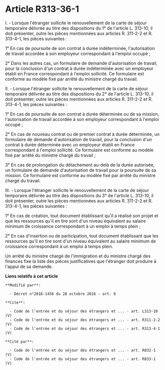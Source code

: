 # Article R313-36-1

I. - Lorsque l'étranger sollicite le renouvellement de la carte de séjour temporaire délivrée au titre des dispositions du 1°
de l'article L. 313-10, il doit présenter, outre les pièces mentionnées aux articles R. 311-2-2 et R. 313-4-1, les pièces
suivantes : 

1° En cas de poursuite de son contrat à durée indéterminée, l'autorisation de travail accordée à son employeur correspondant
à l'emploi occupé ; 

2° Dans les autres cas, un formulaire de demande d'autorisation de travail, pour la conclusion d'un contrat à durée
indéterminée avec un employeur établi en France correspondant à l'emploi sollicité. Ce formulaire est conforme au modèle fixé
par arrêté du ministre chargé du travail. 

II. - Lorsque l'étranger sollicite le renouvellement de la carte de séjour temporaire délivrée au titre des dispositions du
2° de l'article L. 313-10, il doit présenter, outre les pièces mentionnées aux articles R. 311-2-2 et R. 313-4-1, les pièces
suivantes : 

1° En cas de poursuite de son contrat à durée déterminée ou de sa mission, l'autorisation de travail accordée à son employeur
correspondant à l'emploi occupé ; 

2° En cas de nouveau contrat ou de premier contrat à durée déterminée, un formulaire de demande d'autorisation de travail,
pour la conclusion d'un contrat à durée déterminée avec un employeur établi en France correspondant à l'emploi sollicité. Ce
formulaire est conforme au modèle fixé par arrêté du ministre chargé du travail ; 

3° En cas de prolongation du détachement au-delà de la durée autorisée, un formulaire de demande d'autorisation de travail
pour la poursuite de sa mission. Ce formulaire est conforme au modèle fixé par arrêté du ministre chargé du travail. 

III. - Lorsque l'étranger sollicite le renouvellement de la carte de séjour temporaire délivrée au titre des dispositions du
3° de l'article L. 313-10, il doit présenter, outre les pièces mentionnées aux articles R. 311-2-2 et R. 313-4-1, les pièces
suivantes : 

1° En cas de création, tout document établissant qu'il a réalisé son projet et que les ressources qu'il en tire sont d'un
niveau équivalent au salaire minimum de croissance correspondant à un emploi à temps plein ; 

2° En cas d'insertion ou de participation, tout document établissant que les ressources qu'il en tire sont d'un niveau
équivalent au salaire minimum de croissance correspondant à un emploi à temps plein. 

Un arrêté du ministre chargé de l'immigration et du ministre chargé des finances fixe la liste des pièces justificatives que
l'étranger doit produire à l'appui de sa demande.

**Liens relatifs à cet article**

	**Modifié par**:

	  - Décret n°2016-1456 du 28 octobre 2016 - art. 9

	**Cite**:

	  - Code de l'entrée et du séjour des étrangers et ... - art. L313-10 (V)
	  - Code de l'entrée et du séjour des étrangers et ... - art. R311-2-2 (V)
	  - Code de l'entrée et du séjour des étrangers et ... - art. R313-4-1 (V)

	**Cité par**:

	  - Code de l'entrée et du séjour des étrangers et ... - art. R832-1 (V)
	  - Code de l'entrée et du séjour des étrangers et ... - art. R833-1 (V)
